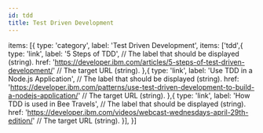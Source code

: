 ```yaml
---
id: tdd
title: Test Driven Development 
---
```

items: [{
        type: 'category',
        label: 'Test Driven Development',
        items: ['tdd',{
          type: 'link',
          label: '5 Steps of TDD', // The label that should be displayed (string).
          href: 'https://developer.ibm.com/articles/5-steps-of-test-driven-development/' // The target URL (string).
        },{
          type: 'link',
          label: 'Use TDD in a Node.js Application', // The label that should be displayed (string).
          href: 'https://developer.ibm.com/patterns/use-test-driven-development-to-build-a-nodejs-application/' // The target URL (string).
        },{
          type: 'link',
          label: 'How TDD is used in Bee Travels', // The label that should be displayed (string).
          href: 'https://developer.ibm.com/videos/webcast-wednesdays-april-29th-edition/' // The target URL (string).
        }],
      }]
